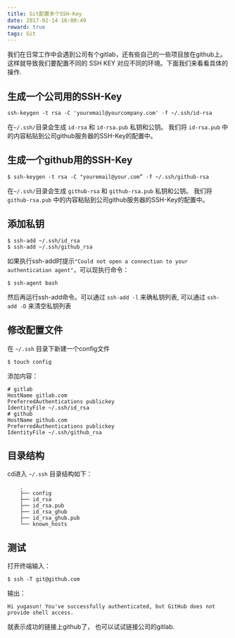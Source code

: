 ```yaml
---
title: Git配置多个SSH-Key
date: 2017-02-14 16:00:49
reward: true
tags: Git
---
```


我们在日常工作中会遇到公司有个gitlab，还有些自己的一些项目放在github上。
这样就导致我们要配置不同的 SSH KEY 对应不同的环境。下面我们来看看具体的操作.

<!-- more --> 

## 生成一个公司用的SSH-Key

```
ssh-keygen -t rsa -C 'youremail@yourcompany.com' -f ~/.ssh/id-rsa
```

在`~/.ssh/`目录会生成 `id-rsa` 和 `id-rsa.pub` 私钥和公钥。 我们将 `id-rsa.pub` 中的内容粘贴到公司github服务器的SSH-Key的配置中。

## 生成一个github用的SSH-Key

```
$ ssh-keygen -t rsa -C "youremail@your.com” -f ~/.ssh/github-rsa
```

在`~/.ssh/`目录会生成 `github-rsa` 和 `github-rsa.pub` 私钥和公钥。 我们将 `github-rsa.pub` 中的内容粘贴到公司github服务器的SSH-Key的配置中。

## 添加私钥

```
$ ssh-add ~/.ssh/id_rsa 
$ ssh-add ~/.ssh/github_rsa
```

如果执行ssh-add时提示`"Could not open a connection to your authentication agent"`，可以现执行命令：

```
$ ssh-agent bash
```

然后再运行ssh-add命令。可以通过 `ssh-add -l` 来确私钥列表, 可以通过 `ssh-add -D` 来清空私钥列表


## 修改配置文件

在 `~/.ssh` 目录下新建一个config文件

```
$ touch config

```

添加内容：

```    
# gitlab
HostName gitlab.com
PreferredAuthentications publickey
IdentityFile ~/.ssh/id_rsa
# github
HostName github.com
PreferredAuthentications publickey
IdentityFile ~/.ssh/github_rsa 
```


## 目录结构

cd进入 `~/.ssh` 目录结构如下：

```
    .
    ├── config
    ├── id_rsa
    ├── id_rsa.pub
    ├── id_rsa_ghub
    ├── id_rsa_ghub.pub
    └── known_hosts

```

## 测试

打开终端输入：

```
$ ssh -T git@github.com
```

输出：

```
Hi yugasun! You've successfully authenticated, but GitHub does not provide shell access.
```

就表示成功的链接上github了， 也可以试试链接公司的gitlab.

